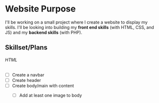 # Website Purpose
I'll be working on a small project where I create a website to display my skills. I'll be looking into building my **front end skills** (with HTML, CSS, and JS) and my **backend skills** (with PHP). 
<br>
## Skillset/Plans
###### HTML
- [ ] Create a navbar
- [ ] Create header
- [ ] Create body/main with content
    - [ ] Add at least one image to body


